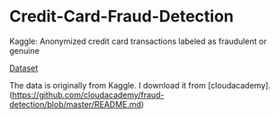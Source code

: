 # Credit-Card-Fraud-Detection
Kaggle: Anonymized credit card transactions labeled as fraudulent or genuine


[Dataset](https://clouda-datasets.s3.amazonaws.com/creditcard.csv.zip)

The data is originally from Kaggle. I download it from [cloudacademy].(https://github.com/cloudacademy/fraud-detection/blob/master/README.md)
